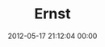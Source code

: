 ---
title: "Ernst"
date: 2012-05-17 21:12:04 00:00
permalink: /ernst
twitter: ""
likes: [67,66,39]
id: 112
gravatar: "http://www.gravatar.com/avatar/bfe2ddd7d00fc92bab23459c9b2eeac1"
---